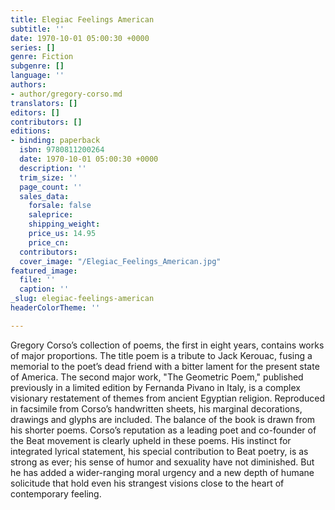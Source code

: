 ```yaml
---
title: Elegiac Feelings American
subtitle: ''
date: 1970-10-01 05:00:30 +0000
series: []
genre: Fiction
subgenre: []
language: ''
authors:
- author/gregory-corso.md
translators: []
editors: []
contributors: []
editions:
- binding: paperback
  isbn: 9780811200264
  date: 1970-10-01 05:00:30 +0000
  description: ''
  trim_size: ''
  page_count: ''
  sales_data:
    forsale: false
    saleprice: 
    shipping_weight: 
    price_us: 14.95
    price_cn: 
  contributors: 
  cover_image: "/Elegiac_Feelings_American.jpg"
featured_image:
  file: ''
  caption: ''
_slug: elegiac-feelings-american
headerColorTheme: ''

---
```

Gregory Corso’s collection of poems, the first in eight years, contains works of major proportions. The title poem is a tribute to Jack Kerouac, fusing a memorial to the poet’s dead friend with a bitter lament for the present state of America. The second major work, "The Geometric Poem," published previously in a limited edition by Fernanda Pivano in Italy, is a complex visionary restatement of themes from ancient Egyptian religion. Reproduced in facsimile from Corso’s handwritten sheets, his marginal decorations, drawings and glyphs are included. The balance of the book is drawn from his shorter poems. Corso’s reputation as a leading poet and co-founder of the Beat movement is clearly upheld in these poems. His instinct for integrated lyrical statement, his special contribution to Beat poetry, is as strong as ever; his sense of humor and sexuality have not diminished. But he has added a wider-ranging moral urgency and a new depth of humane solicitude that hold even his strangest visions close to the heart of contemporary feeling.

